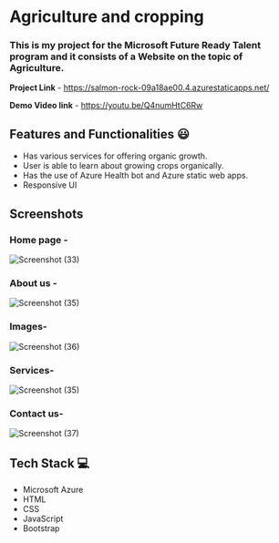 # Agriculture and cropping

### This is my project for the Microsoft Future Ready Talent program and it consists of a Website on the topic of Agriculture.


**Project Link** - https://salmon-rock-09a18ae00.4.azurestaticapps.net/


**Demo Video link** -  https://youtu.be/Q4numHtC6Rw

## Features and Functionalities 😃

- Has various services for offering organic growth.
- User is able to learn about growing crops organically.
- Has the use of Azure Health bot and Azure static web apps.
- Responsive UI


## Screenshots
### Home page -   

![Screenshot (33)](https://github.com/Siddhesh179/MFRT-project/assets/140095599/8d380d34-c03a-4a93-b90e-d12f59a24b1a)

### About us -
![Screenshot (35)](https://github.com/Siddhesh179/MFRT-project/assets/140095599/91c8e224-538e-443f-b93a-97b04df75255)

### Images-
![Screenshot (36)](https://github.com/Siddhesh179/MFRT-project/assets/140095599/7c3b5cc6-4561-46b8-ba39-c8db1ac11c42)

### Services-

![Screenshot (35)](https://github.com/Siddhesh179/MFRT-project/assets/140095599/99671c1e-b2c5-4be1-bf5a-a00b065756cd)

### Contact us-

![Screenshot (37)](https://github.com/Siddhesh179/MFRT-project/assets/140095599/7528d846-7205-4ea0-8cb1-220cfafa83f6)

## Tech Stack 💻

- Microsoft Azure
- HTML
- CSS
- JavaScript
- Bootstrap
